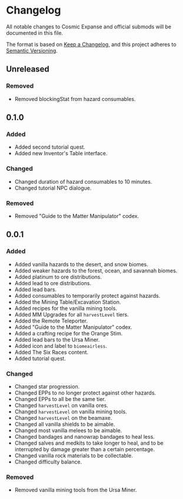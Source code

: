 # Changelog

All notable changes to Cosmic Expanse and official submods will be documented in this file.

The format is based on [Keep a Changelog](https://keepachangelog.com/en/1.1.0/),
and this project adheres to [Semantic Versioning](https://semver.org/spec/v2.0.0.html).

## Unreleased

### Removed
 - Removed blockingStat from hazard consumables.

## 0.1.0

### Added

- Added second tutorial quest.
- Added new Inventor's Table interface.

### Changed

- Changed duration of hazard consumables to 10 minutes.
- Changed tutorial NPC dialogue.

### Removed

- Removed "Guide to the Matter Manipulator" codex.

## 0.0.1

### Added

- Added vanilla hazards to the desert, and snow biomes.
- Added weaker hazards to the forest, ocean, and savannah biomes.
- Added platinum to ore distributions.
- Added lead to ore distributions.
- Added lead bars.
- Added consumables to temporarily protect against hazards.
- Added the Mining Table/Excavation Station.
- Added recipes for the vanilla mining tools.
- Added MM Upgrades for all `harvestLevel` tiers.
- Added the Remote Teleporter.
- Added "Guide to the Matter Manipulator" codex.
- Added a crafting recipe for the Orange Stim.
- Added lead bars to the Ursa Miner.
- Added icon and label to `biomeairless`.
- Added The Six Races content.
- Added tutorial quest.

### Changed

- Changed star progression.
- Changed EPPs to no longer protect against other hazards.
- Changed EPPs to all be the same tier.
- Changed `harvestLevel` on vanilla ores.
- Changed `harvestLevel` on vanilla mining tools.
- Changed `harvestLevel` on the beamaxe.
- Changed all vanilla shields to be aimable.
- Changed most vanilla melees to be aimable.
- Changed bandages and nanowrap bandages to heal less.
- Changed salves and medkits to take longer to heal, and to be interrupted by damage greater than a certain percentage.
- Changed vanilla rock materials to be collectable.
- Changed difficulty balance.

### Removed

- Removed vanilla mining tools from the Ursa Miner.